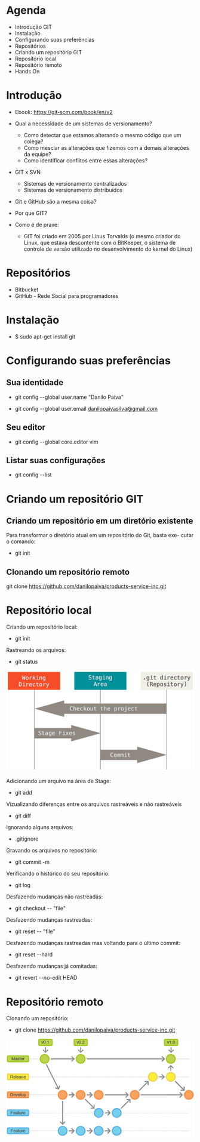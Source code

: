 # Agenda

* Introdução GIT
* Instalação
* Configurando suas preferências
* Repositórios
* Criando um repositório GIT
* Repositório local
* Repositório remoto
* Hands On

# Introdução

* Ebook: https://git-scm.com/book/en/v2

* Qual a necessidade de um sistemas de versionamento?
  - Como detectar que estamos alterando o mesmo código que um colega?
  - Como mesclar as alterações que fizemos com a demais alterações da equipe?
  - Como identificar conflitos entre essas alterações?

* GIT x SVN
  - Sistemas de versionamento centralizados
  - Sistemas de versionamento distribuídos

* Git e GitHub são a mesma coisa?

* Por que GIT?

* Como é de praxe:
  - GIT foi criado em 2005 por Linus Torvalds (o mesmo criador do Linux, que estava descontente com o BitKeeper, o sistema de controle de versão utilizado no desenvolvimento do kernel do Linux)

# Repositórios

* Bitbucket
* GitHub - Rede Social para programadores

# Instalação

* $ sudo apt-get install git

# Configurando suas preferências

## Sua identidade

* git config --global user.name "Danilo Paiva"

* git config --global user.email danilopaivasilva@gmail.com

## Seu editor

* git config --global core.editor vim

## Listar suas configurações

* git config --list

# Criando um repositório GIT

## Criando um repositório em um diretório existente

Para transformar o diretório atual em um repositório do Git, basta exe-
cutar o comando:

* git init

## Clonando um repositório remoto

git clone https://github.com/danilopaiva/products-service-inc.git

# Repositório local

Criando um repositório local:

* git init

Rastreando os arquivos:

* git status

![StagingArea](images/StagingArea.png)

Adicionando um arquivo na área de Stage:

* git add

Vizualizando diferenças entre os arquivos rastreáveis e não rastreáveis

* git diff

Ignorando alguns arquivos:

* .gitignore

Gravando os arquivos no repositório:

* git commit -m <mensagem>

Verificando o histórico do seu repositório:

* git log

Desfazendo mudanças não rastreadas:

* git checkout -- "file"

Desfazendo mudanças rastreadas:

* git reset -- "file"

Desfazendo mudanças rastreadas mas voltando para o último commit:

* git reset --hard

Desfazendo mudanças já comitadas:

* git revert --no-edit HEAD

# Repositório remoto

Clonando um repositório:

* git clone https://github.com/danilopaiva/products-service-inc.git


![branches](images/branches.png)
